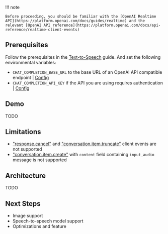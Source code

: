 !!! note

    Before proceeding, you should be familiar with the [OpenAI Realtime API](https://platform.openai.com/docs/guides/realtime) and the relevant [OpenAI API reference](https://platform.openai.com/docs/api-reference/realtime-client-events)

## Prerequisites

Follow the prerequisites in the [Text-to-Speech](./text-to-speech.md) guide. And set the following environmental variables:

- `CHAT_COMPLETION_BASE_URL` to the base URL of an OpenAI API compatible endpoint | [Config](../configuration.md#speaches.config.Config.chat_completion_base_url)
- `CHAT_COMPLETION_API_KEY` if the API you are using requires authentication | [Config](../configuration.md#speaches.config.Config.chat_completion_api_key)

## Demo

TODO

## Limitations

- ["response.cancel"](https://platform.openai.com/docs/api-reference/realtime-client-events/response/cancel) and ["conversation.item.truncate"](https://platform.openai.com/docs/api-reference/realtime-client-events/conversation/item/truncate) client events are not supported
- ["conversation.item.create"](https://platform.openai.com/docs/api-reference/realtime-client-events/conversation/item/create) with `content` field containing `input_audio` message is not supported

## Architecture

TODO

## Next Steps

- Image support
- Speech-to-speech model support
- Optimizations and feature
